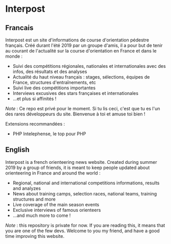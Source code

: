 ﻿# Interpost

## Francais
Interpost est un site d'informations de course d'orientation pédestre français. Créé durant l'été 2019 par un groupe d'amis, il a pour but de tenir au courant de l'actualité sur la course d'orientation en France et dans le monde :

- Suivi des compétitions régionales, nationales et internationales avec des infos, des résultats et des analyses
- Actualité du haut niveau français : stages, sélections, équipes de France, structures d'entraînements, etc
- Suivi live des compétitions importantes
- Interviews excusives des stars françaises et internationales
- ...et plus si affinités !

*Note* : Ce repo est privé pour le moment. Si tu lis ceci, c'est que tu es l'un des rares développeurs du site. Bienvenue à toi et amuse toi bien !

Extensions recommandées :

- PHP Intelephense, le top pour PHP

## English
Interpost is a french orienteering news website. Created during summer 2019 by a group of friends, it is meant to keep people updated about orienteering in France and around the world :

- Regional, national and international competitions informations, results and analyzes
- News about training camps, selection races, national teams, training structures and more
- Live coverage of the main season events
- Exclusive interviews of famous orienteers
- ...and much more to come !

*Note* : this repository is private for now. If you are reading this, it means that you are one of the few devs. Welcome to you my friend, and have a good time improving this website.
